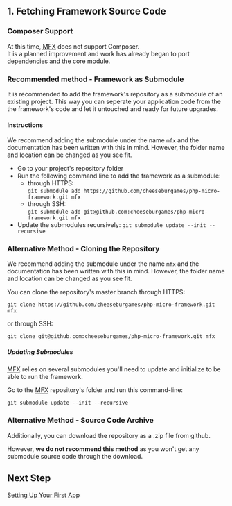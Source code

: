 ## 1. Fetching Framework Source Code

### Composer Support

At this time, <abbr title="php-micro-framework in short">MFX</abbr> does not support Composer.\
It is a planned improvement and work has already began to port dependencies and the core module.

### Recommended method - Framework as Submodule

It is recommended to add the framework's repository as a submodule of an existing project. This way you can seperate your application code from the the framework's code and let it untouched and ready for future upgrades.

#### Instructions

We recommend adding the submodule under the name `mfx` and the documentation has been written with this in mind. However, the folder name and location can be changed as you see fit.

* Go to your project's repository folder
* Run the following command line to add the framework as a submodule:
  * through HTTPS:\
  	`git submodule add https://github.com/cheeseburgames/php-micro-framework.git mfx`
  * through SSH:\
  	`git submodule add git@github.com:cheeseburgames/php-micro-framework.git mfx`
* Update the submodules recursively: `git submodule update --init --recursive`

### Alternative Method - Cloning the Repository

We recommend adding the submodule under the name `mfx` and the documentation has been written with this in mind. However, the folder name and location can be changed as you see fit.

You can clone the repository's master branch through HTTPS:

```
git clone https://github.com/cheeseburgames/php-micro-framework.git mfx
```

or through SSH:

```
git clone git@github.com:cheeseburgames/php-micro-framework.git mfx
```

##### Updating Submodules

<abbr title="php-micro-framework in short">MFX</abbr> relies on several submodules you'll need to update and initialize to be able to run the framework.

Go to the <abbr title="php-micro-framework in short">MFX</abbr> repository's folder and run this command-line:

```
git submodule update --init --recursive
```

### Alternative Method - Source Code Archive

Additionally, you can download the repository as a .zip file from github.

However, **we do not recommend this method** as you won't get any submodule source code through the download.

## Next Step

[Setting Up Your First App](Setting-Up-Your-First-App)